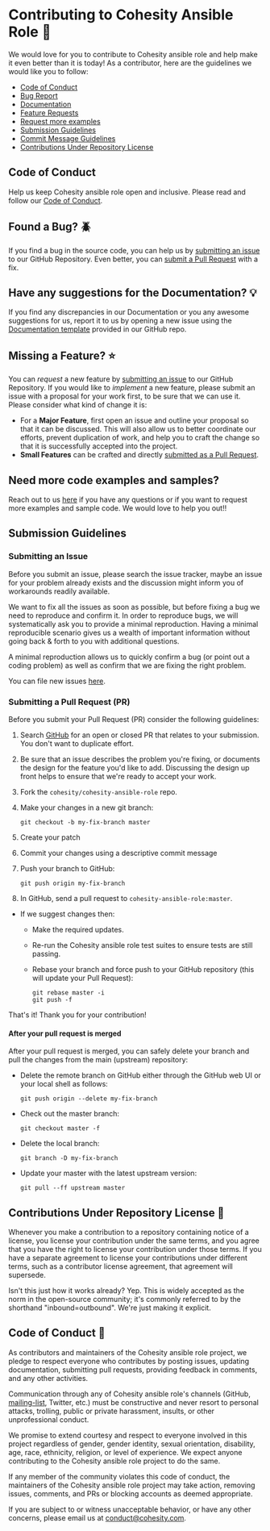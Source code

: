 # Contributing to Cohesity Ansible Role :handshake:

We would love for you to contribute to Cohesity ansible role and help make it even better than it is
today! As a contributor, here are the guidelines we would like you to follow:

 - [Code of Conduct](#coc)
 - [Bug Report](#issue)
 - [Documentation](#doc)
 - [Feature Requests](#feature)
 - [Request more examples](#example)
 - [Submission Guidelines](#submit)
 - [Commit Message Guidelines](#commit)
 - [Contributions Under Repository License](#cla) 

## <a name="coc"></a> Code of Conduct
Help us keep Cohesity ansible role open and inclusive. Please read and follow our [Code of Conduct](#coc-details).


## <a name="issue"></a> Found a Bug? :beetle:
If you find a bug in the source code, you can help us by
[submitting an issue](#submit-issue) to our GitHub Repository. Even better, you can
[submit a Pull Request](#submit-pr) with a fix.

## <a name="doc"></a> Have any suggestions for the Documentation? :bulb:
If you find any discrepancies in our Documentation or you any awesome suggestions for us, report it to us by opening a new issue using the  [Documentation template](https://github.com/cohesity/cohesity-ansible-role/issues/new?assignees=&labels=&template=documentation.md&title=) provided in our GitHub repo.


## <a name="feature"></a> Missing a Feature? :star:	
You can *request* a new feature by [submitting an issue](#submit-issue) to our GitHub
Repository. If you would like to *implement* a new feature, please submit an issue with
a proposal for your work first, to be sure that we can use it.
Please consider what kind of change it is:

* For a **Major Feature**, first open an issue and outline your proposal so that it can be
discussed. This will also allow us to better coordinate our efforts, prevent duplication of work,
and help you to craft the change so that it is successfully accepted into the project.
* **Small Features** can be crafted and directly [submitted as a Pull Request](#submit-pr).

## <a name="example"></a> Need more code examples and samples?
Reach out to us [here](https://github.com/cohesity/cohesity-ansible-role/issues/new?assignees=&labels=&template=sample-requests---questions---.md&title=) if you have any questions or if you want to request more examples and sample code. We would love to help you out!!

## <a name="submit"></a> Submission Guidelines

### <a name="submit-issue"></a> Submitting an Issue

Before you submit an issue, please search the issue tracker, maybe an issue for your problem already exists and the discussion might inform you of workarounds readily available.

We want to fix all the issues as soon as possible, but before fixing a bug we need to reproduce and confirm it. In order to reproduce bugs, we will systematically ask you to provide a minimal reproduction. Having a minimal reproducible scenario gives us a wealth of important information without going back & forth to you with additional questions.

A minimal reproduction allows us to quickly confirm a bug (or point out a coding problem) as well as confirm that we are fixing the right problem.

You can file new issues [here](https://github.com/cohesity/cohesity-ansible-role/issues/new?assignees=&labels=&template=bug-report.md&title=).


### <a name="submit-pr"></a> Submitting a Pull Request (PR)
Before you submit your Pull Request (PR) consider the following guidelines:

1. Search [GitHub](https://github.com/cohesity/cohesity-ansible-role/pulls) for an open or closed PR
  that relates to your submission. You don't want to duplicate effort.

1. Be sure that an issue describes the problem you're fixing, or documents the design for the feature you'd like to add.
  Discussing the design up front helps to ensure that we're ready to accept your work.

1. Fork the `cohesity/cohesity-ansible-role` repo.

1. Make your changes in a new git branch:

     ```shell
     git checkout -b my-fix-branch master
     ```

1. Create your patch

1. Commit your changes using a descriptive commit message 

1. Push your branch to GitHub:

    ```shell
    git push origin my-fix-branch
    ```

1. In GitHub, send a pull request to `cohesity-ansible-role:master`.
* If we suggest changes then:
  * Make the required updates.
  * Re-run the Cohesity ansible role test suites to ensure tests are still passing.
  * Rebase your branch and force push to your GitHub repository (this will update your Pull Request):

    ```shell
    git rebase master -i
    git push -f
    ```

That's it! Thank you for your contribution!

#### After your pull request is merged

After your pull request is merged, you can safely delete your branch and pull the changes
from the main (upstream) repository:

* Delete the remote branch on GitHub either through the GitHub web UI or your local shell as follows:

    ```shell
    git push origin --delete my-fix-branch
    ```

* Check out the master branch:

    ```shell
    git checkout master -f
    ```

* Delete the local branch:

    ```shell
    git branch -D my-fix-branch
    ```

* Update your master with the latest upstream version:

    ```shell
    git pull --ff upstream master
    ```

## <a name="cla"></a> Contributions Under Repository License :memo:


Whenever you make a contribution to a repository containing notice of a license, you license your contribution under the same terms, and you agree that you have the right to license your contribution under those terms. If you have a separate agreement to license your contributions under different terms, such as a contributor license agreement, that agreement will supersede.

Isn't this just how it works already? Yep. This is widely accepted as the norm in the open-source community; it's commonly referred to by the shorthand "inbound=outbound". We're just making it explicit.


## <a name="coc-details"></a> Code of Conduct :cop:

As contributors and maintainers of the Cohesity ansible role project, we pledge to respect everyone who contributes by posting issues, updating documentation, submitting pull requests, providing feedback in comments, and any other activities.

Communication through any of Cohesity ansible role's channels (GitHub, [mailing-list](mailto:cohesity-api-sdks@cohesity.com), Twitter, etc.) must be constructive and never resort to personal attacks, trolling, public or private harassment, insults, or other unprofessional conduct.

We promise to extend courtesy and respect to everyone involved in this project regardless of gender, gender identity, sexual orientation, disability, age, race, ethnicity, religion, or level of experience. We expect anyone contributing to the Cohesity ansible role project to do the same.

If any member of the community violates this code of conduct, the maintainers of the Cohesity ansible role project may take action, removing issues, comments, and PRs or blocking accounts as deemed appropriate.

If you are subject to or witness unacceptable behavior, or have any other concerns, please email us at [conduct@cohesity.com](mailto:conduct@cohesity.com).
